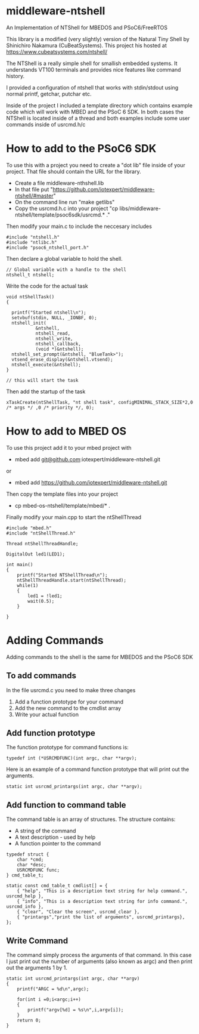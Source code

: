 # middleware-ntshell

An Implementation of NTShell for MBEDOS and PSoC6/FreeRTOS

This library is a modified (very slightly) version of the Natural Tiny Shell by Shinichiro Nakamura (CuBeatSystems).  This project his hosted at https://www.cubeatsystems.com/ntshell/

The NTShell is a really simple shell for smallish embedded systems.  It understands VT100 terminals and provides nice features like command history.

I provided a configuration of ntshell that works with stdin/stdout using normal printf, getchar, putchar etc.

Inside of the project I included a template directory which contains example code which will work with MBED and the PSoC 6 SDK.  In both cases the NTShell is located inside of a thread and both examples include some user commands inside of usrcmd.h/c

# How to add to the PSoC6 SDK
To use this with a project you need to create a "dot lib" file inside of your project.  That file should contain the URL for the library.
* Create a file middleware-nthshell.lib
* In that file put "https://github.com/iotexpert/middleware-ntshell/#master"
* On the command line run "make getlibs"
* Copy the usrcmd.h.c into your project "cp libs/middleware-ntshell/template/psoc6sdk/usrcmd.* ."

Then modify your main.c to include the neccesary includes

```
#include "ntshell.h"
#include "ntlibc.h"
#include "psoc6_ntshell_port.h"
```
Then declare a global variable to hold the shell.

```
// Global variable with a handle to the shell
ntshell_t ntshell;
```
Write the code for the actual task

```
void ntShellTask()
{

  printf("Started ntshell\n");
  setvbuf(stdin, NULL, _IONBF, 0);
  ntshell_init(
	       &ntshell,
	       ntshell_read,
	       ntshell_write,
	       ntshell_callback,
	       (void *)&ntshell);
  ntshell_set_prompt(&ntshell, "BlueTank>");
  vtsend_erase_display(&ntshell.vtsend);
  ntshell_execute(&ntshell);
}

// this will start the task
```

Then add the startup of the task

```
xTaskCreate(ntShellTask, "nt shell task", configMINIMAL_STACK_SIZE*2,0 /* args */ ,0 /* priority */, 0);
```


# How to add to MBED OS

To use this project add it to your mbed project with
* mbed add git@github.com:iotexpert/middleware-ntshell.git

or

* mbed add https://github.com/iotexpert/middleware-ntshell.git

Then copy the template files into your project
* cp mbed-os-ntshell/template/mbed/* .

Finally modify your main.cpp to start the ntShellThread

```
#include "mbed.h"
#include "ntShellThread.h"

Thread ntShellThreadHandle;

DigitalOut led1(LED1);

int main()
{
    printf("Started NTShellThread\n");
    ntShellThreadHandle.start(ntShellThread);
    while(1)
    {
        led1 = !led1;
        wait(0.5);
    }

}
```
# Adding Commands
Adding commands to the shell is the same for MBEDOS and the PSoC6 SDK

## To add commands
In the file usrcmd.c you need to make three changes
1. Add a function prototype for your command
2. Add the new command to the cmdlist array
3. Write your actual function

## Add function prototype
The function prototype for command functions is:
```
typedef int (*USRCMDFUNC)(int argc, char **argv);
```
Here is an example of a command function prototype that will print out the arguments.
```
static int usrcmd_printargs(int argc, char **argv);
```
## Add function to command table
The command table is an array of structures.  The structure contains: 
* A string of the command
* A text description - used by help
* A function pointer to the command
```
typedef struct {
    char *cmd;
    char *desc;
    USRCMDFUNC func;
} cmd_table_t;

static const cmd_table_t cmdlist[] = {
    { "help", "This is a description text string for help command.", usrcmd_help },
    { "info", "This is a description text string for info command.", usrcmd_info },
    { "clear", "Clear the screen", usrcmd_clear },
    { "printargs","print the list of arguments", usrcmd_printargs},
};
```
## Write Command

The command simply process the arguments of that command.  In this case I just print out the number of arguments (also known as argc) and then print out the arguments 1 by 1.

```
static int usrcmd_printargs(int argc, char **argv)
{
    printf("ARGC = %d\n",argc);

    for(int i =0;i<argc;i++)
    {
        printf("argv[%d] = %s\n",i,argv[i]);
    }
    return 0;
}
```


